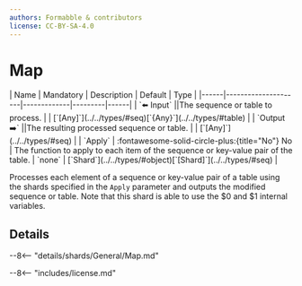 ```yaml
---
authors: Formabble & contributors
license: CC-BY-SA-4.0
---
```



# Map

<div class="sh-parameters" markdown="1">
| Name | Mandatory | Description | Default | Type |
|------|---------------------|-------------|---------|------|
| `⬅️ Input` ||The sequence or table to process. | | [`[Any]`](../../types/#seq)[`{Any}`](../../types/#table) |
| `Output ➡️` ||The resulting processed sequence or table. | | [`[Any]`](../../types/#seq) |
| `Apply` | :fontawesome-solid-circle-plus:{title="No"} No  | The function to apply to each item of the sequence or key-value pair of the table. | `none` | [`Shard`](../../types/#object)[`[Shard]`](../../types/#seq) |

</div>

Processes each element of a sequence or key-value pair of a table using the shards specified in the `Apply` parameter and outputs the modified sequence or table. Note that this shard is able to use the $0 and $1 internal variables.

## Details

--8<-- "details/shards/General/Map.md"


--8<-- "includes/license.md"

